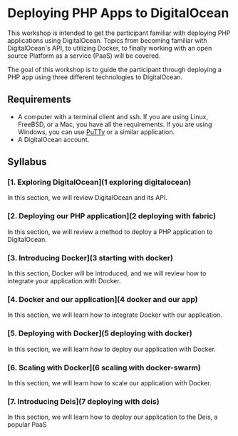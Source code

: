 # Deploying PHP Apps to DigitalOcean

This workshop is intended to get the participant familiar with deploying PHP applications using DigitalOcean. Topics from becoming familiar with DigitalOcean's API, to utilizing Docker, to finally working with an open source Platform as a service (PaaS) will be covered.

The goal of this workshop is to guide the participant through deploying a PHP app using three different technologies to DigitalOcean.

## Requirements

* A computer with a terminal client and ssh. If you are using Linux, FreeBSD, or a Mac, you have all the requirements. If you are using Windows, you can use [PuTTy](http://www.chiark.greenend.org.uk/~sgtatham/putty/download.html) or a similar application.
* A DigitalOcean account.

## Syllabus

### [1. Exploring DigitalOcean](1 exploring digitalocean)

In this section, we will review DigitalOcean and its API. 

### [2. Deploying our PHP application](2 deploying with fabric)

In this section, we will review a method to deploy a PHP application to DigitalOcean.

### [3. Introducing Docker](3 starting with docker)

In this section, Docker will be introduced, and we will review how to integrate your application with Docker.

### [4. Docker and our application](4 docker and our app)

In this section, we will learn how to integrate Docker with our application.

### [5. Deploying with Docker](5 deploying with docker)

In this section, we will learn how to deploy our application with Docker. 

### [6. Scaling with Docker](6 scaling with docker-swarm)

In this section, we will learn how to scale our application with Docker.

### [7. Introducing Deis](7 deploying with deis)

In this section, we will learn how to deploy our application to the Deis, a popular PaaS
